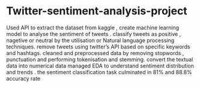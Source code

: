 # Twitter-sentiment-analysis-project
Used API to extract the dataset from kaggle , create machine learning model to analyse the sentiment of tweets . 
classify tweets as positive , nagetive or neutral by the utilisation or Natural language processing techniques.
remove tweets using twitter’s API based on specific keywords and hashtags.
cleaned and preprocessed data by removing stopwords , punctuation and performing tokenisation and stemming. convert the textual data into numerical data
managed EDA to understand sentiment distribution and trends . the sentiment classification task culminated in 81% and 88.8% accuracy rate
